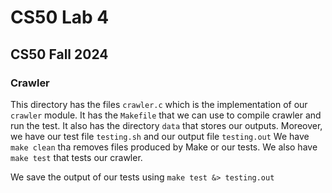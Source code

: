 # CS50 Lab 4
## CS50 Fall 2024

### Crawler

This directory has the files `crawler.c` which is the implementation of our `crawler` module. It has the `Makefile` that we can use to compile crawler and run the test. It also has the directory `data` that stores our outputs. Moreover, we have our test file `testing.sh` and our output file `testing.out`
We have `make clean` tha removes files produced by Make or our tests.
We also have `make test` that tests our crawler.

We save the output of our tests using `make test &> testing.out`


